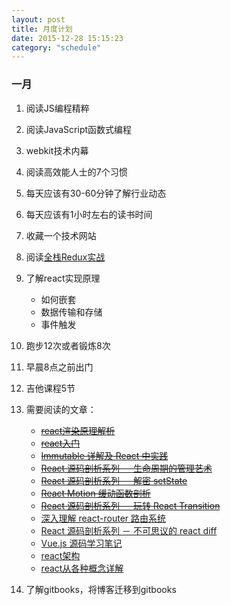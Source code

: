 ```yaml
---
layout: post
title: 月度计划
date: 2015-12-28 15:15:23
category: "schedule"
---
```


### 一月

1. 阅读JS编程精粹
2. 阅读JavaScript函数式编程
3. webkit技术内幕
3. 阅读高效能人士的7个习惯
4. 每天应该有30-60分钟了解行业动态
5. 每天应该有1小时左右的读书时间
6. 收藏一个技术网站
7. 阅读[全栈Redux实战](http://blog.kazaff.me/2015/10/08/%5B%E8%AF%91%5D%E5%85%A8%E6%A0%88Redux%E5%AE%9E%E6%88%98/)
8. 了解react实现原理
	- 如何嵌套
	- 数据传输和存储
	- 事件触发
9. 跑步12次或者锻炼8次
10. 早晨8点之前出门
11. 吉他课程5节

12. 需要阅读的文章：
	- <del>[react渲染原理解析](http://purplebamboo.github.io/2015/09/15/reactjs_source_analyze_part_one/)</del>
	- <del>[react入门](http://www.ruanyifeng.com/blog/2015/03/react.html)</del>
	- <del>[Immutable 详解及 React 中实践](http://zhuanlan.zhihu.com/purerender/20295971)</del>
	- <del>[React 源码剖析系列 － 生命周期的管理艺术](http://zhuanlan.zhihu.com/purerender/20312691)</del>
	- <del>[React 源码剖析系列 － 解密 setState](http://zhuanlan.zhihu.com/purerender/20328570)</del>
	- <del>[React Motion 缓动函数剖析](http://zhuanlan.zhihu.com/purerender/20458251)</del>
	- <del>[React 源码剖析系列 － 玩转 React Transition](http://zhuanlan.zhihu.com/purerender/20419592)</del>
	- [深入理解 react-router 路由系统](http://zhuanlan.zhihu.com/purerender/20381597)
	- [React 源码剖析系列 － 不可思议的 react diff](http://zhuanlan.zhihu.com/purerender/20346379)
	- [Vue.js 源码学习笔记](http://jiongks.name/blog/vue-code-review/)
	- [react架构](https://github.com/janryWang/react-study)
	- [react从各种概念详解](https://scotch.io/tutorials/learning-react-getting-started-and-concepts)
	
13. 了解gitbooks，将博客迁移到gitbooks


